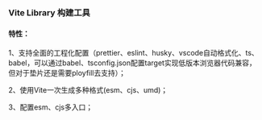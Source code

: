 ### Vite Library 构建工具

#### 特性：

1、支持全面的工程化配置（prettier、eslint、husky、vscode自动格式化、ts、babel，可以通过babel、tsconfig.json配置target实现低版本浏览器代码兼容，但对于垫片还是需要ployfill去支持）；

2、使用Vite一次生成多种格式(esm、cjs、umd)；

3、配置esm、cjs多入口；
